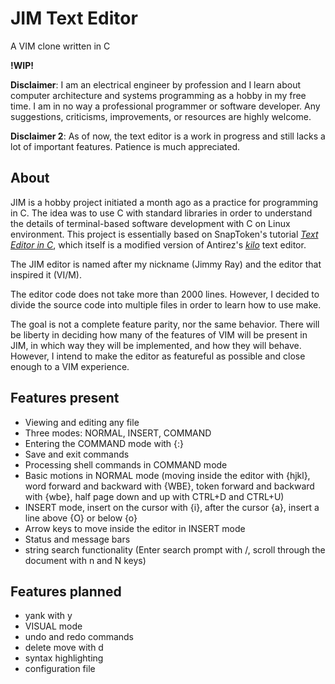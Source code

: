 # JIM Text Editor
A VIM clone written in C

**!WIP!**

**Disclaimer**: I am an electrical engineer by profession and I learn about computer architecture and systems programming as a hobby in my free time. I am in no way a professional programmer or software developer. Any suggestions, criticisms, improvements, or resources are highly welcome.

**Disclaimer 2**: As of now, the text editor is a work in progress and still lacks a lot of important features. Patience is much appreciated.

## About

JIM is a hobby project initiated a month ago as a practice for programming in C. The idea was to use C with standard libraries in order to understand the details of terminal-based software development with C on Linux environment. This project is essentially based on SnapToken's tutorial [*Text Editor in C*](https://viewsourcecode.org/snaptoken/kilo/), which itself is a modified version of Antirez's [*kilo*](https://github.com/antirez/kilo) text editor.

The JIM editor is named after my nickname (Jimmy Ray) and the editor that inspired it (VI/M).

The editor code does not take more than 2000 lines. However, I decided to divide the source code into multiple files in order to learn how to use make. 

The goal is not a complete feature parity, nor the same behavior. There will be liberty in deciding how many of the features of VIM will be present in JIM, in which way they will be implemented, and how they will behave. However, I intend to make the editor as featureful as possible and close enough to a VIM experience.

## Features present

- Viewing and editing any file
- Three modes: NORMAL, INSERT, COMMAND
- Entering the COMMAND mode with {:}
- Save and exit commands
- Processing shell commands in COMMAND mode
- Basic motions in NORMAL mode (moving inside the editor with {hjkl}, word forward and backward with {WBE}, token forward and backward with {wbe}, half page down and up with CTRL+D and CTRL+U)
- INSERT mode, insert on the cursor with {i}, after the cursor {a}, insert a line above {O} or below {o}
- Arrow keys to move inside the editor in INSERT mode
- Status and message bars
- string search functionality (Enter search prompt with /, scroll through the document with n and N keys)

## Features planned

- yank with y
- VISUAL mode
- undo and redo commands
- delete move with d
- syntax highlighting
- configuration file
